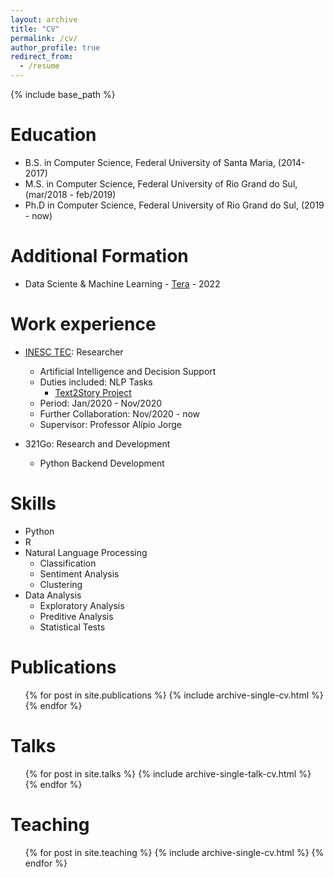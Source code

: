 ```yaml
---
layout: archive
title: "CV"
permalink: /cv/
author_profile: true
redirect_from:
  - /resume
---
```


{% include base_path %}

Education
======
* B.S. in Computer Science, Federal University of Santa Maria, (2014-2017)
* M.S. in Computer Science, Federal University of Rio Grand do Sul, (mar/2018 - feb/2019)
* Ph.D in Computer Science, Federal University of Rio Grand do Sul, (2019 - now)

Additional Formation
=====
* Data Sciente & Machine Learning - [Tera](https://somostera.com/cursos/data-science-machine-learning) - 2022

Work experience
======
* [INESC TEC](https://www.inesctec.pt/en): Researcher
  * Artificial Intelligence and Decision Support
  * Duties included: NLP Tasks
    * [Text2Story Project](https://text2story.inesctec.pt)
  * Period: Jan/2020 - Nov/2020
  * Further Collaboration: Nov/2020 - now
  * Supervisor: Professor Alípio Jorge

* 321Go: Research and Development
  * Python Backend Development 
  
Skills
======
* Python
* R
* Natural Language Processing
  * Classification
  * Sentiment Analysis
  * Clustering
* Data Analysis
  * Exploratory Analysis
  * Preditive Analysis
  * Statistical Tests  

Publications
======
  <ul>{% for post in site.publications %}
    {% include archive-single-cv.html %}
  {% endfor %}</ul>
  
Talks
======
  <ul>{% for post in site.talks %}
    {% include archive-single-talk-cv.html %}
  {% endfor %}</ul>
  
Teaching
======
  <ul>{% for post in site.teaching %}
    {% include archive-single-cv.html %}
  {% endfor %}</ul>
  
